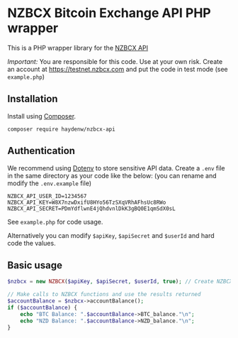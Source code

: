 # NZBCX Bitcoin Exchange API PHP wrapper

This is a PHP wrapper library for the [NZBCX API][1]

_Important:_ You are responsible for this code. Use at your own risk. Create an account at https://testnet.nzbcx.com and put the code in test mode (see `example.php`)

## Installation
Install using [Composer][2].

    composer require haydenw/nzbcx-api

## Authentication

We recommend using [Dotenv][3] to store sensitive API data. Create a `.env` file in the same directory as your code like the below: (you can rename and modify the `.env.example` file)

```
NZBCX_API_USER_ID=1234567
NZBCX_API_KEY=W8X7nzwDxifU8HYo56TzSXqVRhAFhsUc8RWo
NZBCX_API_SECRET=PDmYdflwnE4jQhdvnlDkK3gBQ0E1qmSdX0sL
```

See `example.php` for code usage.

Alternatively you can modify `$apiKey`, `$apiSecret` and `$userId` and hard code the values.

## Basic usage

```php
$nzbcx = new NZBCX($apiKey, $apiSecret, $userId, true); // Create NZBCX instance in test mode

// Make calls to NZBCX functions and use the results returned
$accountBalance = $nzbcx->accountBalance();
if ($accountBalance) {
	echo "BTC Balance: ".$accountBalance->BTC_balance."\n";
	echo "NZD Balance: ".$accountBalance->NZD_balance."\n";
}
```

[1]: https://nzbcx.com/docs/api
[2]: https://getcomposer.org/
[3]: https://github.com/vlucas/phpdotenv